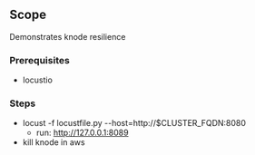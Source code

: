 ## Scope
Demonstrates knode resilience 

### Prerequisites
* locustio

### Steps
* locust -f locustfile.py --host=http://$CLUSTER_FQDN:8080
	* run: http://127.0.0.1:8089
* kill knode in aws

